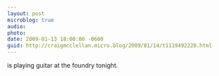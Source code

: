 ```yaml
---
layout: post
microblog: true
audio: 
photo: 
date: 2009-01-13 18:00:00 -0600
guid: http://craigmcclellan.micro.blog/2009/01/14/t1119492228.html
---
```

is playing guitar at the foundry tonight.
